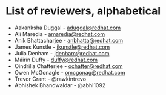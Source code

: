 <!--
SPDX-FileCopyrightText: The InstructLab Authors
SPDX-License-Identifier: Apache-2.0
-->

# List of reviewers, alphabetical

* Aakanksha Duggal - aduggal@redhat.com
* Ali Maredia - amaredia@redhat.com
* Anik Bhattacharjee - anbhatta@redhat.com
* James Kunstle - jkunstle@redhat.com
* Julia Denham - jdenham@redhat.com
* Máirín Duffy - duffy@redhat.com 
* Oindrilla Chatterjee - ochatter@redhat.com
* Owen McGonagle - omcgonag@redhat.com
* Trevor Grant - @rawkintrevo
* Abhishek Bhandwaldar - @abhi1092